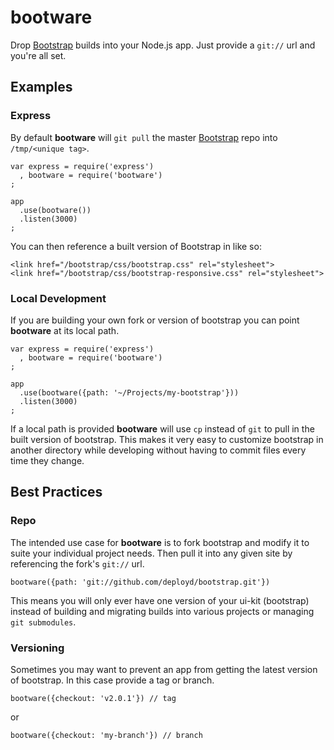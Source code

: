 # bootware

Drop [Bootstrap](http://twitter.github.com/bootstrap/) builds into your Node.js app. Just provide a `git://` url and you're all set.

## Examples

### Express

By default **bootware** will `git pull` the master [Bootstrap](http://twitter.github.com/bootstrap/) repo into `/tmp/<unique tag>`.

    var express = require('express')
      , bootware = require('bootware')
    ;

    app
      .use(bootware())
      .listen(3000)
    ;

You can then reference a built version of Bootstrap in like so:

    <link href="/bootstrap/css/bootstrap.css" rel="stylesheet">
    <link href="/bootstrap/css/bootstrap-responsive.css" rel="stylesheet">

### Local Development

If you are building your own fork or version of bootstrap you can point **bootware** at its local path.

    var express = require('express')
      , bootware = require('bootware')
    ;

    app
      .use(bootware({path: '~/Projects/my-bootstrap'}))
      .listen(3000)
    ;

If a local path is provided **bootware** will use `cp` instead of `git` to pull in the built version of bootstrap.
This makes it very easy to customize bootstrap in another directory while developing without having to commit files every time they change.

## Best Practices

### Repo

The intended use case for **bootware** is to fork bootstrap and modify it to suite your individual project needs.
Then pull it into any given site by referencing the fork's `git://` url.

    bootware({path: 'git://github.com/deployd/bootstrap.git'})

This means you will only ever have one version of your ui-kit (bootstrap) instead of building and migrating builds
into various projects or managing `git submodules`.

### Versioning

Sometimes you may want to prevent an app from getting the latest version of bootstrap. In this case provide a tag or branch.

    bootware({checkout: 'v2.0.1'}) // tag
    
or

    bootware({checkout: 'my-branch'}) // branch


    

